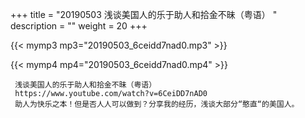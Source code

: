 +++
title = "20190503  浅谈美国人的乐于助人和拾金不昧（粤语） "
description = ""
weight = 20
+++

{{< mymp3 mp3="20190503_6ceidd7nad0.mp3" >}}

{{< mymp4 mp4="20190503_6ceidd7nad0.mp4" >}}

     浅谈美国人的乐于助人和拾金不昧（粤语） 
     https://www.youtube.com/watch?v=6CeiDD7nAD0 
     助人为快乐之本！但是否人人可以做到？分享我的经历，浅谈大部分“憨直“的美国人。 
